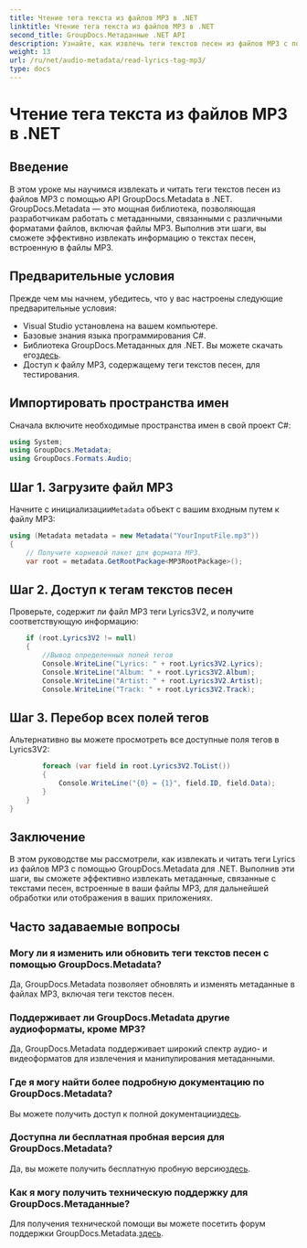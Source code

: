 ```yaml
---
title: Чтение тега текста из файлов MP3 в .NET
linktitle: Чтение тега текста из файлов MP3 в .NET
second_title: GroupDocs.Метаданные .NET API
description: Узнайте, как извлечь теги текстов песен из файлов MP3 с помощью GroupDocs.Metadata для .NET. Следуйте нашему пошаговому руководству.
weight: 13
url: /ru/net/audio-metadata/read-lyrics-tag-mp3/
type: docs
---
```

# Чтение тега текста из файлов MP3 в .NET

## Введение
В этом уроке мы научимся извлекать и читать теги текстов песен из файлов MP3 с помощью API GroupDocs.Metadata в .NET. GroupDocs.Metadata — это мощная библиотека, позволяющая разработчикам работать с метаданными, связанными с различными форматами файлов, включая файлы MP3. Выполнив эти шаги, вы сможете эффективно извлекать информацию о текстах песен, встроенную в файлы MP3.
## Предварительные условия
Прежде чем мы начнем, убедитесь, что у вас настроены следующие предварительные условия:
- Visual Studio установлена на вашем компьютере.
- Базовые знания языка программирования C#.
-  Библиотека GroupDocs.Метаданных для .NET. Вы можете скачать его[здесь](https://releases.groupdocs.com/metadata/net/).
- Доступ к файлу MP3, содержащему теги текстов песен, для тестирования.

## Импортировать пространства имен
Сначала включите необходимые пространства имен в свой проект C#:
```csharp
using System;
using GroupDocs.Metadata;
using GroupDocs.Formats.Audio;
```
## Шаг 1. Загрузите файл MP3
 Начните с инициализации`Metadata` объект с вашим входным путем к файлу MP3:
```csharp
using (Metadata metadata = new Metadata("YourInputFile.mp3"))
{
    // Получите корневой пакет для формата MP3.
    var root = metadata.GetRootPackage<MP3RootPackage>();
```
## Шаг 2. Доступ к тегам текстов песен
Проверьте, содержит ли файл MP3 теги Lyrics3V2, и получите соответствующую информацию:
```csharp
    if (root.Lyrics3V2 != null)
    {
        //Вывод определенных полей тегов
        Console.WriteLine("Lyrics: " + root.Lyrics3V2.Lyrics);
        Console.WriteLine("Album: " + root.Lyrics3V2.Album);
        Console.WriteLine("Artist: " + root.Lyrics3V2.Artist);
        Console.WriteLine("Track: " + root.Lyrics3V2.Track);
```
## Шаг 3. Перебор всех полей тегов
Альтернативно вы можете просмотреть все доступные поля тегов в Lyrics3V2:
```csharp
        foreach (var field in root.Lyrics3V2.ToList())
        {
            Console.WriteLine("{0} = {1}", field.ID, field.Data);
        }
    }
}
```

## Заключение
В этом руководстве мы рассмотрели, как извлекать и читать теги Lyrics из файлов MP3 с помощью GroupDocs.Metadata для .NET. Выполнив эти шаги, вы сможете эффективно извлекать метаданные, связанные с текстами песен, встроенные в ваши файлы MP3, для дальнейшей обработки или отображения в ваших приложениях.

## Часто задаваемые вопросы
### Могу ли я изменить или обновить теги текстов песен с помощью GroupDocs.Metadata?
Да, GroupDocs.Metadata позволяет обновлять и изменять метаданные в файлах MP3, включая теги текстов песен.
### Поддерживает ли GroupDocs.Metadata другие аудиоформаты, кроме MP3?
Да, GroupDocs.Metadata поддерживает широкий спектр аудио- и видеоформатов для извлечения и манипулирования метаданными.
### Где я могу найти более подробную документацию по GroupDocs.Metadata?
 Вы можете получить доступ к полной документации[здесь](https://tutorials.groupdocs.com/metadata/net/).
### Доступна ли бесплатная пробная версия для GroupDocs.Metadata?
 Да, вы можете получить бесплатную пробную версию[здесь](https://releases.groupdocs.com/).
### Как я могу получить техническую поддержку для GroupDocs.Метаданные?
 Для получения технической помощи вы можете посетить форум поддержки GroupDocs.Metadata.[здесь](https://forum.groupdocs.com/c/metadata/14).